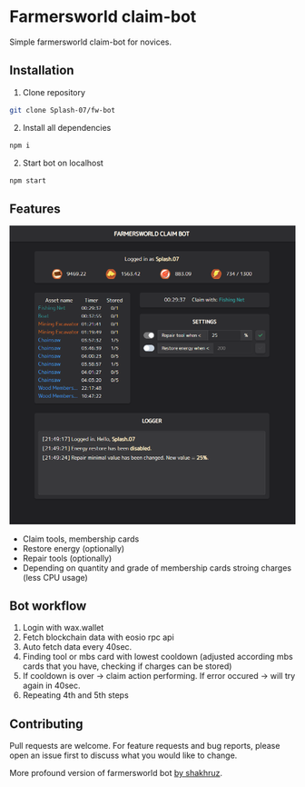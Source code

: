 # Farmersworld claim-bot

Simple farmersworld claim-bot for novices.

## Installation

1. Clone repository

```bash
git clone Splash-07/fw-bot
```

2. Install all dependencies

```bash
npm i
```

2. Start bot on localhost

```bash
npm start
```

## Features

![Alt text](/public/FWbot.png)

- Claim tools, membership cards
- Restore energy (optionally)
- Repair tools (optionally)
- Depending on quantity and grade of membership cards stroing charges (less CPU usage)

## Bot workflow

1. Login with wax.wallet
2. Fetch blockchain data with eosio rpc api
3. Auto fetch data every 40sec.
4. Finding tool or mbs card with lowest cooldown (adjusted according mbs cards that you have, checking if charges can be stored)
5. If cooldown is over -> claim action performing. If error occured -> will try again in 40sec.
6. Repeating 4th and 5th steps

## Contributing

Pull requests are welcome. For feature requests and bug reports, please open an issue first to discuss what you would like to change.

More profound version of farmersworld bot [by shakhruz](https://github.com/shakhruz/angelfarmers-ui).
